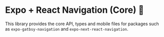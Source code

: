 # Expo + React Navigation (Core) 🥳

This library provides the core API, types and mobile files for packages such as `expo-gatbsy-navigation` and `expo-next-react-navigation`.
